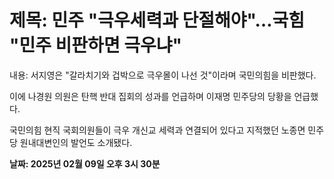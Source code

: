 # **제목: 민주 "극우세력과 단절해야"…국힘 "민주 비판하면 극우냐"**

  내용: 서지영은 "갈라치기와 겁박으로 극우몰이 나선 것"이라며 국민의힘을 비판했다. 

이에 나경원 의원은 탄핵 반대 집회의 성과를 언급하며 이재명 민주당의 당황을 언급했다. 

국민의힘 현직 국회의원들이 극우 개신교 세력과 연결되어 있다고 지적했던 노종면 민주당 원내대변인의 발언도 소개됐다.

  **날짜: 2025년 02월 09일 오후 3시 30분**